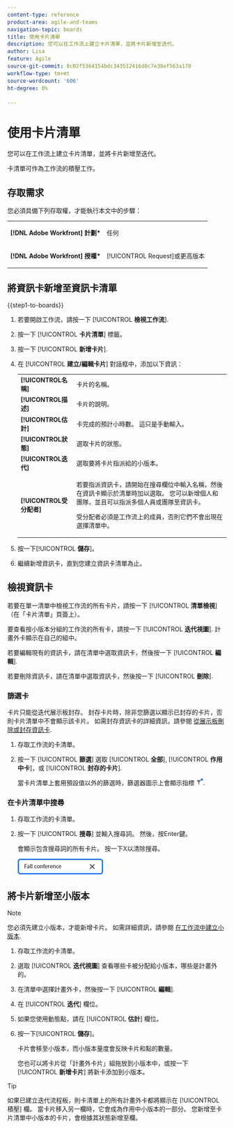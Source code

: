 ```yaml
---
content-type: reference
product-area: agile-and-teams
navigation-topic: boards
title: 使用卡片清單
description: 您可以在工作流上建立卡片清單，並將卡片新增至迭代。
author: Lisa
feature: Agile
source-git-commit: 8c02f5364154bdc343512416d0c7e38ef563a170
workflow-type: tm+mt
source-wordcount: '606'
ht-degree: 0%

---
```


# 使用卡片清單

您可以在工作流上建立卡片清單，並將卡片新增至迭代。

卡清單可作為工作流的積壓工作。

## 存取需求

您必須具備下列存取權，才能執行本文中的步驟：

<table style="table-layout:auto"> 
 <col> 
 </col> 
 <col> 
 </col> 
 <tbody> 
  <tr> 
   <td role="rowheader"><strong>[!DNL Adobe Workfront] 計劃*</strong></td> 
   <td> <p>任何</p> </td> 
  </tr> 
  <tr> 
   <td role="rowheader"><strong>[!DNL Adobe Workfront] 授權*</strong></td> 
   <td> <p>[!UICONTROL Request]或更高版本</p> </td> 
  </tr> 
 </tbody> 
</table>

## 將資訊卡新增至資訊卡清單

{{step1-to-boards}}

1. 若要開啟工作流，請按一下 [!UICONTROL **檢視工作流**].
1. 按一下 [!UICONTROL **卡片清單**] 標籤。
1. 按一下 [!UICONTROL **新增卡片**].
1. 在 [!UICONTROL **建立/編輯卡片**] 對話框中，添加以下資訊：

   <table style="table-layout:auto"> 
    <tbody> 
     <tr> 
      <td><strong>[!UICONTROL名稱]</strong></td> 
      <td>卡片的名稱。</td> 
     </tr> 
     <tr> 
      <td><strong>[!UICONTROL描述]</strong></td> 
      <td>卡片的說明。</td> 
     </tr>
     <tr> 
      <td><strong>[!UICONTROL估計]</strong></td> 
      <td>卡完成的預計小時數。 這只是手動輸入。</td> 
     </tr>
     <tr> 
      <td><strong>[!UICONTROL狀態]</strong></td> 
      <td>選取卡片的狀態。</td> 
     </tr>
     <tr> 
      <td><strong>[!UICONTROL迭代]</strong></td> 
      <td>選取要將卡片指派給的小版本。</td> 
     </tr>
     <tr> 
      <td><strong>[!UICONTROL受分配者]</strong></td> 
      <td><p>若要指派資訊卡，請開始在搜尋欄位中輸入名稱，然後在資訊卡顯示於清單時加以選取。 您可以新增個人和團隊，並且可以指派多個人員或團隊至資訊卡。</p><p>受分配者必須是工作流上的成員，否則它們不會出現在選擇清單中。</p></td> 
     </tr>
    </tbody> 
   </table>

1. 按一下&#x200B;[!UICONTROL **儲存**]。
1. 繼續新增資訊卡，直到您建立資訊卡清單為止。

## 檢視資訊卡

若要在單一清單中檢視工作流的所有卡片，請按一下 [!UICONTROL **清單檢視**] （在「卡片清單」頁簽上）。

要查看按小版本分組的工作流的所有卡，請按一下 [!UICONTROL **迭代視圖**]. 計畫外卡顯示在自己的組中。

若要編輯現有的資訊卡，請在清單中選取資訊卡，然後按一下 [!UICONTROL **編輯**].

若要刪除資訊卡，請在清單中選取資訊卡，然後按一下 [!UICONTROL **刪除**].

### 篩選卡

卡片只能從迭代展示板封存。 封存卡片時，除非您篩選以顯示已封存的卡片，否則卡片清單中不會顯示該卡片。 如需封存資訊卡的詳細資訊，請參閱 [從展示板刪除或封存資訊卡](/help/quicksilver/agile/get-started-with-boards/delete-board-items.md).

1. 存取工作流的卡清單。
1. 按一下 [!UICONTROL **篩選**] 選取 [!UICONTROL **全部**], [!UICONTROL **作用中卡**]，或 [!UICONTROL **封存的卡片**].

   當卡片清單上套用預設值以外的篩選時，篩選器圖示上會顯示指標 ![已套用篩選](assets/boards-filterapplied-30x30.png).

### 在卡片清單中搜尋

1. 存取工作流的卡清單。
1. 按一下 [!UICONTROL **搜尋**] 並輸入搜尋詞。 然後，按Enter鍵。

   會顯示包含搜尋詞的所有卡片。
按一下X以清除搜尋。

   ![在展示板中搜尋資訊卡](assets/boards-searchbox.png)

## 將卡片新增至小版本

>[!NOTE]
>
>您必須先建立小版本，才能新增卡片。 如需詳細資訊，請參閱 [在工作流中建立小版本](/help/quicksilver/agile/use-boards-agile-planning-tools/create-an-iteration-in-workstream.md).

1. 存取工作流的卡清單。
1. 選取 [!UICONTROL **迭代視圖**] 查看哪些卡被分配給小版本，哪些是計畫外的。
1. 在清單中選擇計畫外卡，然後按一下 [!UICONTROL **編輯**].
1. 在 [!UICONTROL **迭代**] 欄位。
1. 如果您使用動態點，請在 [!UICONTROL **估計**] 欄位。
1. 按一下&#x200B;[!UICONTROL **儲存**]。

   卡片會移至小版本，而小版本量度會反映卡片和點的數量。

   您也可以將卡片從「計畫外卡片」組拖放到小版本中，或按一下 [!UICONTROL **新增卡片**] 將新卡添加到小版本。

>[!TIP]
>
>如果已建立迭代流程板，則卡清單上的所有計畫外卡都將顯示在 [!UICONTROL 積壓] 欄。 當卡片移入另一欄時，它會成為作用中小版本的一部分。 您新增至卡片清單中小版本的卡片，會根據其狀態新增至欄。

